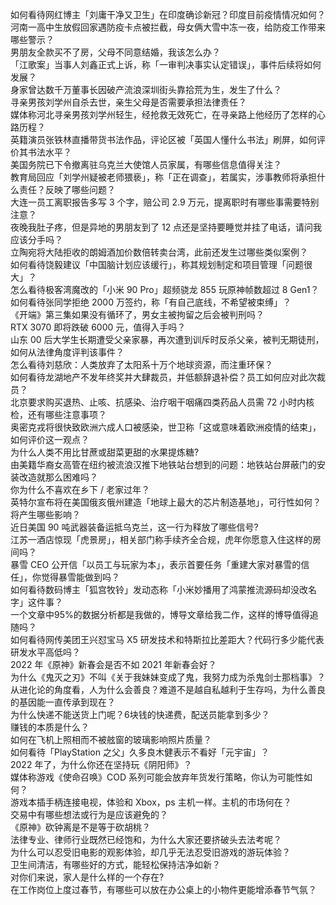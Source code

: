如何看待网红博主「刘庸干净又卫生」在印度确诊新冠？印度目前疫情情况如何？  
河南一高中生放假回家遇防疫卡点被拦截，母女俩大雪中冻一夜，给防疫工作带来哪些警示？  
男朋友全款买不了房，父母不同意结婚，我该怎么办？  
「江歌案」当事人刘鑫正式上诉，称「一审判决事实认定错误」，事件后续将如何发展？  
身家曾达数千万董事长因破产流浪深圳街头靠拾荒为生，发生了什么？  
寻亲男孩刘学州自杀去世，亲生父母是否需要承担法律责任？  
媒体称河北寻亲男孩刘学州轻生，经抢救无效死亡，在寻亲路上他经历了怎样的心路历程？  
英籍演员张铁林直播带货书法作品，评论区被「英国人懂什么书法」刷屏，如何评价其书法水平？  
美国务院已下令撤离驻乌克兰大使馆人员家属，有哪些信息值得关注？  
教育局回应「刘学州疑被老师猥亵」，称「正在调查」，若属实，涉事教师将承担什么责任？反映了哪些问题？  
大连一员工离职报告多写 3 个字，赔公司 2.9 万元，提离职时有哪些事需要特别注意？  
夜晚我肚子疼，但是异地的男朋友到了 12 点还是坚持要睡觉并挂了电话，请问我应该分手吗？  
立陶宛将大陆拒收的朗姆酒加价数倍转卖台湾，此前还发生过哪些类似案例？  
如何看待饶毅建议「中国脑计划应该缓行」，称其规划制定和项目管理「问题很大」？  
怎么看待极客湾魔改的「小米 90 Pro」超频骁龙 855 玩原神帧数超过 8 Gen1？  
如何看待张同学拒绝 2000 万签约，称「有自己底线，不希望被束缚」？  
《开端》第三集如果没有循环了，男女主被拘留之后会被判刑吗？  
RTX 3070 即将跌破 6000 元，值得入手吗？  
山东 00 后大学生长期遭受父亲家暴，再次遭到训斥时反杀父亲，被判无期徒刑，如何从法律角度评判该事件？  
怎么看待刘慈欣：人类放弃了太阳系十万个地球资源，而注重环保？  
如何看待龙湖地产不发年终奖并大肆裁员，并低额辞退补偿？员工如何应对此次裁员？  
北京要求购买退热、止咳、抗感染、治疗咽干咽痛四类药品人员需 72 小时内核检，还有哪些注意事项？  
奥密克戎将很快致欧洲六成人口被感染，世卫称「这或意味着欧洲疫情的结束」，如何评价这一观点？  
为什么人类不用比甘蔗或甜菜更甜的水果提炼糖?  
由美籍华裔女高管在纽约被流浪汉推下地铁站台想到的问题：地铁站台屏蔽门的安装改造就那么困难吗？  
你为什么不喜欢在乡下 / 老家过年？  
英特尔宣布将在美国俄亥俄州建造「地球上最大的芯片制造基地」，可行性如何？将产生哪些影响？  
近日美国 90 吨武器装备运抵乌克兰，这一行为释放了哪些信号?  
江苏一酒店惊现「虎景房」，相关部门称手续齐全合规，虎年你愿意入住这样的房间吗？  
暴雪 CEO 公开信「以员工与玩家为本」，表示首要任务「重建大家对暴雪的信任」，你觉得暴雪能做到吗？  
如何看待数码博主「狐宫牧铃」发动态称「小米妙播用了鸿蒙推流源码却没改名字」这件事？  
一个文章中95%的数据分析都是我做的，博导文章给我二作，这样的博导值得追随吗？  
如何看待网传美团王兴怼宝马 X5 研发技术和特斯拉比差距大？代码行多少能代表研发水平高低吗？  
2022 年《原神》新春会是否不如 2021 年新春会好？  
为什么《鬼灭之刃》不叫《关于我妹妹变成了鬼，我努力成为杀鬼剑士那档事》？  
从进化论的角度看，人为什么会善良？难道不是越自私越利于生存吗，为什么善良的基因能一直传承到现在？  
为什么快递不能送货上门呢？6块钱的快递费，配送员能拿到多少？  
赚钱的本质是什么？  
如何在飞机上照相而不被舷窗的玻璃影响照片质量？  
如何看待「PlayStation 之父」久多良木健表示不看好「元宇宙」？  
2022 年了，为什么你还在坚持玩《阴阳师》？  
媒体称游戏《使命召唤》COD 系列可能会放弃年货发行策略，你认为可能性如何？  
游戏本插手柄连接电视，体验和 Xbox，ps 主机一样。主机的市场何在？  
交易中有哪些想法或行为是应该避免的？  
《原神》砍钟离是不是等于砍胡桃？  
法律专业、律师行业既然已经饱和，为什么大家还要挤破头去法考呢？  
为什么可以忍受旧电影的观影体验，却几乎无法忍受旧游戏的游玩体验？  
卫生间清洁，有哪些好的方式，能轻松保持洁净如新？  
对你们来说，家人是什么样的一个存在?  
在工作岗位上度过春节，有哪些可以放在办公桌上的小物件更能增添春节气氛？  
